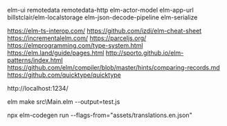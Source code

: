 elm-ui
remotedata
remotedata-http
elm-actor-model
elm-app-url
billstclair/elm-localstorage
elm-json-decode-pipeline
elm-serialize

https://elm-ts-interop.com/
https://github.com/izdi/elm-cheat-sheet
https://incrementalelm.com/
https://parceljs.org/
https://elmprogramming.com/type-system.html
https://elm.land/guide/pages.html
http://sporto.github.io/elm-patterns/index.html
https://github.com/elm/compiler/blob/master/hints/comparing-records.md
https://github.com/quicktype/quicktype

http://localhost:1234/

elm make src\Main.elm --output=test.js

npx elm-codegen run --flags-from="assets/translations.en.json"
